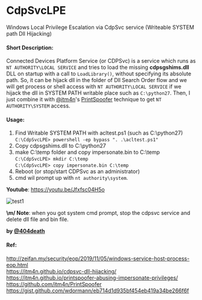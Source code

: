 # CdpSvcLPE
Windows Local Privilege Escalation via CdpSvc service (Writeable SYSTEM path Dll Hijacking)

#### Short Description:
Connected Devices Platform Service (or CDPSvc) is a service which runs as `NT AUTHORITY\LOCAL SERVICE` and tries to load the missing **cdpsgshims.dll** DLL on startup with a call to `LoadLibrary()`, without specifying its absolute path. So, it can be hijack dll in the folder of Dll Search Order flow and we will get process or shell access with `NT AUTHORITY\LOCAL SERVICE` if we hijack the dll in SYSTEM PATH writable place such as `C:\python27`. Then, I just combine it with [@itm4n](https://twitter.com/itm4n)'s [PrintSpoofer](https://github.com/itm4n/PrintSpoofer) technique to get `NT AUTHORITY\SYSTEM` access.

#### Usage:
1. Find Writable SYSTEM PATH with acltest.ps1 (such as C:\python27)<br>
`C:\CdpSvcLPE> powershell -ep bypass ". .\acltest.ps1"`<br>
2. Copy cdpsgshims.dll to C:\python27 <br>
3. make C:\temp folder and copy impersonate.bin to C:\temp <br>
`C:\CdpSvcLPE> mkdir C:\temp`<br>
`C:\CdpSvcLPE> copy impersonate.bin C:\temp`<br>
4. Reboot (or stop/start CDPSvc as an administrator)<br>
5. cmd wil prompt up with `nt authority\system`.<br>

**Youtube**: https://youtu.be/Jfxfsc04H5o

![test1](https://github.com/sailay1996/CdpSvcLPE/blob/main/cdpsvcLPE_gif.gif)

**\m/ Note**: when you got system cmd prompt, stop the cdpsvc service and delete dll file and bin file.

**by [@404death](https://twitter.com/404death)**

#### Ref: <br>
http://zeifan.my/security/eop/2019/11/05/windows-service-host-process-eop.html <br>
https://itm4n.github.io/cdpsvc-dll-hijacking/ <br>
https://itm4n.github.io/printspoofer-abusing-impersonate-privileges/ <br>
https://github.com/itm4n/PrintSpoofer <br>
https://gist.github.com/wdormann/eb714d1d935bf454eb419a34be266f6f

